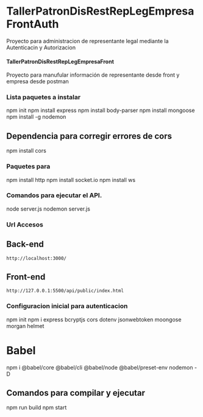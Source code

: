 # TallerPatronDisRestRepLegEmpresaFrontAuth
Proyecto para administracion de representante legal mediante la Autenticacin y Autorizacion


#### TallerPatronDisRestRepLegEmpresaFront
Proyecto para manufular información de representante desde front y empresa desde postman

### Lista paquetes a instalar
npm init
npm install express
npm install body-parser
npm install mongoose
npm install -g nodemon
## Dependencia para corregir errores de cors
npm install cors

### Paquetes para 
npm install http
npm install socket.io
npm install ws


### Comandos para ejecutar el API.
node server.js
nodemon server.js

### 

### Url Accesos
## Back-end
    http://localhost:3000/
## Front-end
    http://127.0.0.1:5500/api/public/index.html


### Configuracion inicial para autenticacion
npm init
npm i express bcryptjs cors dotenv jsonwebtoken moongose morgan  helmet 
# Babel
npm i @babel/core @babel/cli @babel/node @babel/preset-env nodemon -D

## Comandos para compilar y ejecutar
npm run build
npm start
